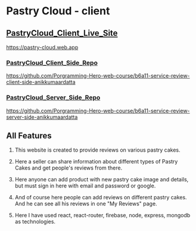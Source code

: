 # Pastry Cloud - client

## [PastryCloud_Client_Live_Site](https://pastry-cloud.web.app)

https://pastry-cloud.web.app

### [PastryCloud_Client_Side_Repo](https://github.com/Porgramming-Hero-web-course/b6a11-service-review-client-side-anikkumaardatta)

https://github.com/Porgramming-Hero-web-course/b6a11-service-review-client-side-anikkumaardatta

### [PastryCloud_Server_Side_Repo](https://github.com/Porgramming-Hero-web-course/b6a11-service-review-server-side-anikkumaardatta)

https://github.com/Porgramming-Hero-web-course/b6a11-service-review-server-side-anikkumaardatta

## All Features

1. This website is created to provide reviews on various pastry cakes.

2. Here a seller can share information about different types of Pastry Cakes and get people's reviews from there.

3. Here anyone can add product with new pastry cake image and details, but must sign in here with email and password or google.

4. And of course here people can add reviews on different pastry cakes. And he can see all his reviews in one "My Reviews" page.

5. Here I have used react, react-router, firebase, node, express, mongodb as technologies.
